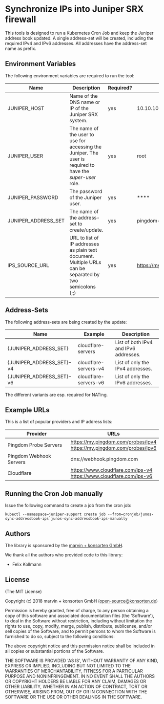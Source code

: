 # Synchronize IPs into Juniper SRX firewall

This tools is designed to run a Kubernetes Cron Job and keep the Juniper address book updated. A single address-set will be created, including the required IPv4 and IPv6 addresses. All addresses have the address-set name as prefix.

## Environment Variables

The following environment variables are required to run the tool:

| Name | Description | Required? | Example |
| --- | --- | ---| --- |
| JUNIPER_HOST | Name of the DNS name or IP of the Juniper SRX system. | yes | 10.10.10.1 |
| JUNIPER_USER | The name of the user to use for accessing the Juniper. The user is required to have the *super-user* role. | yes | root |
| JUNIPER_PASSWORD | The password of the Juniper user. | yes | **** |
| JUNIPER_ADDRESS_SET | The name of the address-set to create/update. | yes | pingdom-probe-servers |
| IPS_SOURCE_URL | URL to list of IP addresses as plain text document. Multiple URLs can be separated by two semicolons (;;) | yes | https://my.pingdom.com/probes/ipv4 |

## Address-Sets

The following address-sets are being created by the update:

| Name | Example | Description |
| ---  | --- | --- |
| {JUNIPER_ADDRESS_SET} | cloudflare-servers | List of both IPv4 and IPv6 addresses. |
| {JUNIPER_ADDRESS_SET}-v4 | cloudflare-servers-v4 | List of only the IPv4 addresses. |
| {JUNIPER_ADDRESS_SET}-v6 | cloudflare-servers-v6 | List of only the IPv6 addresses. |

The different variants are esp. required for NATing.

## Example URLs

This is a list of popular providers and IP address lists:

| Provider | URLs |
| --- | --- |
| Pingdom Probe Servers | https://my.pingdom.com/probes/ipv4 <br> https://my.pingdom.com/probes/ipv6 |
| Pingdom Webhook Servers | dns://webhook.pingdom.com |
| Cloudflare | https://www.cloudflare.com/ips-v4 <br> https://www.cloudflare.com/ips-v6 |

## Running the Cron Job manually

Issue the following command to create a job from the cron job:

```
kubectl --namespace=juniper-support create job --from=cronjob/junos-sync-addressbook-ips junos-sync-addressbook-ips-manually
```

## Authors

The library is sponsored by the [marvin + konsorten GmbH](http://www.konsorten.de).

We thank all the authors who provided code to this library:

* Felix Kollmann

## License

(The MIT License)

Copyright (c) 2018 marvin + konsorten GmbH (open-source@konsorten.de)

Permission is hereby granted, free of charge, to any person obtaining a copy of this software and associated documentation files (the 'Software'), to deal in the Software without restriction, including without limitation the rights to use, copy, modify, merge, publish, distribute, sublicense, and/or sell copies of the Software, and to permit persons to whom the Software is furnished to do so, subject to the following conditions:

The above copyright notice and this permission notice shall be included in all copies or substantial portions of the Software.

THE SOFTWARE IS PROVIDED 'AS IS', WITHOUT WARRANTY OF ANY KIND, EXPRESS OR IMPLIED, INCLUDING BUT NOT LIMITED TO THE WARRANTIES OF MERCHANTABILITY, FITNESS FOR A PARTICULAR PURPOSE AND NONINFRINGEMENT. IN NO EVENT SHALL THE AUTHORS OR COPYRIGHT HOLDERS BE LIABLE FOR ANY CLAIM, DAMAGES OR OTHER LIABILITY, WHETHER IN AN ACTION OF CONTRACT, TORT OR OTHERWISE, ARISING FROM, OUT OF OR IN CONNECTION WITH THE SOFTWARE OR THE USE OR OTHER DEALINGS IN THE SOFTWARE.
